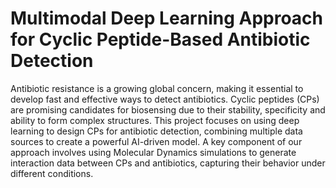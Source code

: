 # Multimodal Deep Learning Approach for Cyclic Peptide-Based Antibiotic Detection

Antibiotic resistance is a growing global concern, making it essential to develop fast and effective ways to detect antibiotics. Cyclic peptides (CPs) are promising candidates for biosensing due to their stability, specificity and ability to form complex structures. This project focuses on using deep learning to design CPs for antibiotic detection, combining multiple data sources to create a powerful AI-driven model. A key component of our approach involves using Molecular Dynamics simulations to generate interaction data between CPs and antibiotics, capturing their behavior under different conditions.
